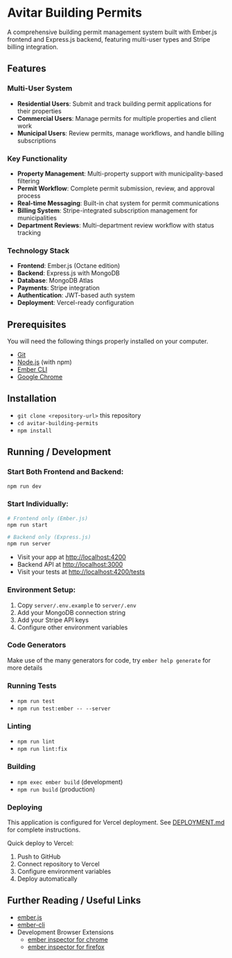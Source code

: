 # Avitar Building Permits

A comprehensive building permit management system built with Ember.js frontend and Express.js backend, featuring multi-user types and Stripe billing integration.

## Features

### Multi-User System
- **Residential Users**: Submit and track building permit applications for their properties
- **Commercial Users**: Manage permits for multiple properties and client work  
- **Municipal Users**: Review permits, manage workflows, and handle billing subscriptions

### Key Functionality
- **Property Management**: Multi-property support with municipality-based filtering
- **Permit Workflow**: Complete permit submission, review, and approval process
- **Real-time Messaging**: Built-in chat system for permit communications
- **Billing System**: Stripe-integrated subscription management for municipalities
- **Department Reviews**: Multi-department review workflow with status tracking

### Technology Stack
- **Frontend**: Ember.js (Octane edition)
- **Backend**: Express.js with MongoDB
- **Database**: MongoDB Atlas
- **Payments**: Stripe integration
- **Authentication**: JWT-based auth system
- **Deployment**: Vercel-ready configuration

## Prerequisites

You will need the following things properly installed on your computer.

- [Git](https://git-scm.com/)
- [Node.js](https://nodejs.org/) (with npm)
- [Ember CLI](https://cli.emberjs.com/release/)
- [Google Chrome](https://google.com/chrome/)

## Installation

- `git clone <repository-url>` this repository
- `cd avitar-building-permits`
- `npm install`

## Running / Development

### Start Both Frontend and Backend:
```bash
npm run dev
```

### Start Individually:
```bash
# Frontend only (Ember.js)
npm run start

# Backend only (Express.js)  
npm run server
```

- Visit your app at [http://localhost:4200](http://localhost:4200)
- Backend API at [http://localhost:3000](http://localhost:3000)
- Visit your tests at [http://localhost:4200/tests](http://localhost:4200/tests)

### Environment Setup:
1. Copy `server/.env.example` to `server/.env`
2. Add your MongoDB connection string
3. Add your Stripe API keys
4. Configure other environment variables

### Code Generators

Make use of the many generators for code, try `ember help generate` for more details

### Running Tests

- `npm run test`
- `npm run test:ember -- --server`

### Linting

- `npm run lint`
- `npm run lint:fix`

### Building

- `npm exec ember build` (development)
- `npm run build` (production)

### Deploying

This application is configured for Vercel deployment. See [DEPLOYMENT.md](DEPLOYMENT.md) for complete instructions.

Quick deploy to Vercel:
1. Push to GitHub
2. Connect repository to Vercel
3. Configure environment variables
4. Deploy automatically

## Further Reading / Useful Links

- [ember.js](https://emberjs.com/)
- [ember-cli](https://cli.emberjs.com/release/)
- Development Browser Extensions
  - [ember inspector for chrome](https://chrome.google.com/webstore/detail/ember-inspector/bmdblncegkenkacieihfhpjfppoconhi)
  - [ember inspector for firefox](https://addons.mozilla.org/en-US/firefox/addon/ember-inspector/)
